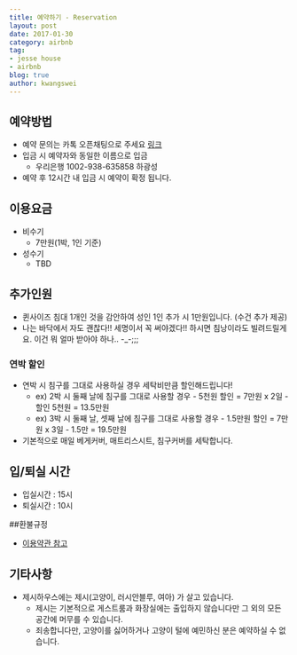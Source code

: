 ```yaml
---
title: 예약하기 - Reservation
layout: post
date: 2017-01-30
category: airbnb
tag:
- jesse house
- airbnb
blog: true
author: kwangswei
---
```


## 예약방법
- 예약 문의는 카톡 오픈채팅으로 주세요 [링크][1]
- 입금 시 예약자와 동일한 이름으로 입금
  - 우리은행 1002-938-635858 하광성
- 예약 후 12시간 내 입금 시 예약이 확정 됩니다.


## 이용요금
- 비수기
  - 7만원(1박, 1인 기준)
- 성수기 
  - TBD

## 추가인원
- 퀸사이즈 침대 1개인 것을 감안하여 성인 1인 추가 시 1만원입니다. (수건 추가 제공)
- 나는 바닥에서 자도 괜찮다!! 세명이서 꼭 써야겠다!! 하시면 침낭이라도 빌려드릴게요. 이건 뭐 얼마 받아야 하나.. -_-;;;


### 연박 할인
- 연박 시 침구를 그대로 사용하실 경우 세탁비만큼 할인해드립니다!
  - ex) 2박 시 둘째 날에 침구를 그대로 사용할 경우 - 5천원 할인 = 7만원 x 2일 - 할인 5천원 = 13.5만원
  - ex) 3박 시 둘째 날, 셋째 날에 침구를 그대로 사용할 경우 - 1.5만원 할인 = 7만원 x 3일 - 1.5만 = 19.5만원
- 기본적으로 매일 베게커버, 매트리스시트, 침구커버를 세탁합니다.

## 입/퇴실 시간
- 입실시간 : 15시
- 퇴실시간 : 10시


##환불규정
- [이용약관 참고][2]

## 기타사항
- 제시하우스에는 제시(고양이, 러시안블루, 여아) 가 살고 있습니다.
  - 제시는 기본적으로 게스트룸과 화장실에는 출입하지 않습니다만 그 외의 모든 공간에 머무를 수 있습니다.
  - 죄송합니다만, 고양이를 싫어하거나 고양이 털에 예민하신 분은 예약하실 수 없습니다.






[1]: https://open.kakao.com/o/szezQcs
[2]: http://kwangswei.github.io/terms-of-use/
